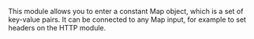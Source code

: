 
[comment]: # (MapCanvasModule)
This module allows you to enter a constant Map object, which is a set of key-value pairs. It can be connected to any Map input, for example to set headers on the HTTP module.
